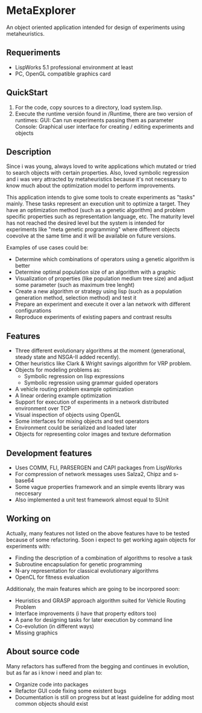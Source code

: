 MetaExplorer
============

An object oriented application intended for design of experiments using metaheuristics. 

Requeriments
------------
- LispWorks 5.1 professional environment at least
- PC, OpenGL compatible graphics card

QuickStart
----------
1. For the code, copy sources to a directory, load system.lisp.
2. Execute the runtime versión found in /Runtime, there are two version of runtimes:
     GUI: Can run experiments passing them as parameter
     Console: Graphical user interface for creating / editing experiments and objects

Description
-----------
  Since i was young, always loved to write applications which mutated or tried to search objects with certain properties. Also, loved symbolic regression and i was very attracted by metaheuristics because it's not necessary to know much about the optimization model to perform improvements. 

  This application intends to give some tools to create experiments as "tasks" mainly. These tasks represent an execution unit to optimize a target. They have an optimization method (such as a genetic algorithm) and problem specific properties such as representation language, etc. The maturity level has not reached the desired level but the system is intended for experiments like "meta genetic programming" where different objects coevolve at the same time and it will be available on future versions.

Examples of use cases could be:
- Determine which combinations of operators using a genetic algorithm is better
- Determine optimal population size of an algorithm with a graphic
- Visualization of properties (like population medium tree size) and adjust some parameter (such as maximum tree lenght)
- Create a new algorithm or strategy using lisp (such as a population generation method, selection method) and test it
- Prepare an experiment and execute it over a lan network with different configurations
- Reproduce experiments of existing papers and contrast results

Features
--------
- Three different evolutionary algorithms at the moment (generational, steady state and NSGA-II added recently).
- Other heuristics like Clark & Wright savings algorithm for VRP problem.
- Objects for modeling problems as:
	- Symbolic regression on lisp expressions
	- Symbolic regression using grammar guided operators
- A vehicle routing problem example optimization
- A linear ordering example optimization
- Support for execution of experiments in a network distributed environment over TCP
- Visual inspection of objects using OpenGL
- Some interfaces for mixing objects and test operators
- Environment could be serialized and loaded later
- Objects for representing color images and texture deformation

Development features
--------------------
- Uses COMM, FLI, PARSERGEN and CAPI packages from LispWorks
- For compression of network messages uses Salza2, Chipz and s-base64
- Some vague properties framework and an simple events library was neccesary
- Also implemented a unit test framework almost equal to SUnit

Working on
----------
Actually, many features not listed on the above features have to be tested because of some refactoring. Soon i expect to get  working again objects for experiments with:

- Finding the description of a combination of algorithms to resolve a task
- Subroutine encapsulation for genetic programming
- N-ary representation for classical evolutionary algorithms
- OpenCL for fitness evaluation

Additionaly, the main features which are going to be incorpored soon:

- Heuristics and GRASP approach algorithm suited for Vehicle Routing Problem
- Interface improvements (i have that property editors too)
- A pane for designing tasks for later execution by command line
- Co-evolution (in different ways)
- Missing graphics

About source code
-----------------
Many refactors has suffered from the begging and continues in evolution, but as far as i know i need and plan to:

- Organize code into packages
- Refactor GUI code fixing some existent bugs
- Documentation is still on progress but at least guideline for adding most common objects should exist

